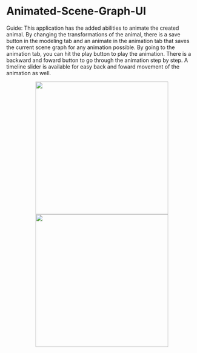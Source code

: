 # Animated-Scene-Graph-UI

Guide: This application has the added abilities to animate the created animal. By changing the transformations of the animal, there is a save button in the modeling tab and an animate in the animation tab that saves the current scene graph for any animation possible. By going to the animation tab, you can hit the play button to play the animation. There is a backward and foward button to go through the animation step by step. A timeline slider is available for easy back and foward movement of the animation as well.

<p align="center">
  <img src="C:\Users\Calvin\Desktop\sceneGraph.jpg" width="350"/>
  <img src="your_relative_path_here_number_2_large_name" width="350"/>
</p>

